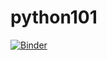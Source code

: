 # python101

[![Binder](http://mybinder.org/badge.svg)](http://mybinder.org/repo/abhijeetchauhan/python101)
